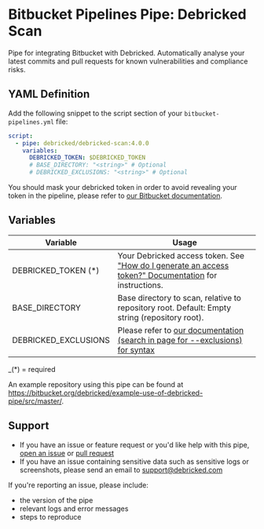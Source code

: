 # Bitbucket Pipelines Pipe: Debricked Scan

Pipe for integrating Bitbucket with Debricked. Automatically analyse your latest commits and pull requests for known vulnerabilities and compliance risks.

## YAML Definition

Add the following snippet to the script section of your `bitbucket-pipelines.yml` file:

```yaml
script:
  - pipe: debricked/debricked-scan:4.0.0
    variables:
      DEBRICKED_TOKEN: $DEBRICKED_TOKEN
      # BASE_DIRECTORY: "<string>" # Optional
      # DEBRICKED_EXCLUSIONS: "<string>" # Optional
```

You should mask your debricked token in order to avoid revealing your token in the pipeline, please refer to [our Bitbucket documentation](https://debricked.com/documentation/1.0/integrations/ci-build-systems/bitbucket).

## Variables

| Variable                      | Usage                                                                                                                                                                                         |
|-------------------------------|-----------------------------------------------------------------------------------------------------------------------------------------------------------------------------------------------|
| DEBRICKED_TOKEN (*)           | Your Debricked access token. See ["How do I generate an access token?" Documentation](https://portal.debricked.com/administration-47/how-do-i-generate-an-access-token-130) for instructions. |
| BASE_DIRECTORY                | Base directory to scan, relative to repository root. Default: Empty string (repository root).                                                                                                 |
| DEBRICKED_EXCLUSIONS          | Please refer to [our documentation (search in page for --exclusions) for syntax](https://portal.debricked.com/debricked-cli-63/debricked-cli-documentation-298#scan)                          |

_(*) = required

An example repository using this pipe can be found at https://bitbucket.org/debricked/example-use-of-debricked-pipe/src/master/.

## Support
- If you have an issue or feature request or you'd like help with this pipe, [open an issue](https://bitbucket.org/debricked/debricked-scan/issues/new) or [pull request](https://bitbucket.org/debricked/debricked-scan/pull-requests/new)
- If you have an issue containing sensitive data such as sensitive logs or screenshots, please send an email to [support@debricked.com](mailto:support@debricked.com)

If you're reporting an issue, please include:

- the version of the pipe
- relevant logs and error messages
- steps to reproduce
